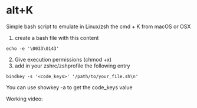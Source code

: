 # alt+K
Simple bash script to emulate in Linux/zsh the cmd +  K from macOS or OSX 

1. create a bash file with this content
````
echo -e '\0033\0143'
````
2. Give execution permissions (chmod +x)
3. add in your zshrc/zshprofile the following entry
````
bindkey -s '<code_keys>' '/path/to/your_file.sh\n'
````
You can use showkey -a to get the code_keys value

Working video:

